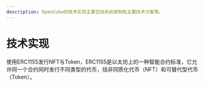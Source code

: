 ```yaml
---
description: OpenCube的技术实现主要包括系统架构和主要技术方案等。
---
```


# 技术实现

使用ERC1155发行NFT与Token，ERC1155是以太坊上的一种智能合约标准，它允许同一个合约同时发行不同类型的代币，括非同质化代币（NFT）和可替代型代币（Token）。

